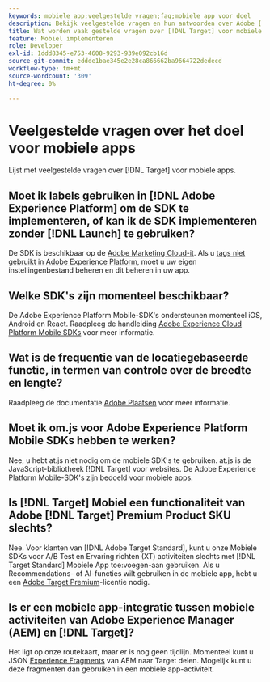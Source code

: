 ```yaml
---
keywords: mobiele app;veelgestelde vragen;faq;mobiele app voor doel
description: Bekijk veelgestelde vragen en hun antwoorden over Adobe [!DNL Target] voor mobiele apps.
title: Wat worden vaak gestelde vragen over [!DNL Target] voor mobiele apps?
feature: Mobiel implementeren
role: Developer
exl-id: 1ddd8345-e753-4608-9293-939e092cb16d
source-git-commit: eddde1bae345e2e28ca866662ba9664722dedecd
workflow-type: tm+mt
source-wordcount: '309'
ht-degree: 0%

---
```


# Veelgestelde vragen over het doel voor mobiele apps

Lijst met veelgestelde vragen over [!DNL Target] voor mobiele apps.

## Moet ik labels gebruiken in [!DNL Adobe Experience Platform] om de SDK te implementeren, of kan ik de SDK implementeren zonder [!DNL Launch] te gebruiken?

De SDK is beschikbaar op de [Adobe Marketing Cloud-it](https://github.com/Adobe-Marketing-Cloud/acp-sdks/). Als u [tags niet gebruikt in Adobe Experience Platform](https://experienceleague.adobe.com/docs/experience-platform/tags/home.html), moet u uw eigen instellingenbestand beheren en dit beheren in uw app.

## Welke SDK&#39;s zijn momenteel beschikbaar?

De Adobe Experience Platform Mobile-SDK&#39;s ondersteunen momenteel iOS, Android en React. Raadpleeg de handleiding [Adobe Experience Cloud Platform Mobile SDKs](https://aep-sdks.gitbook.io/docs/) voor meer informatie.

## Wat is de frequentie van de locatiegebaseerde functie, in termen van controle over de breedte en lengte?

Raadpleeg de documentatie [Adobe Plaatsen](https://placesdocs.com/places-services-by-adobe-documentation/) voor meer informatie.

## Moet ik om.js voor Adobe Experience Platform Mobile SDKs hebben te werken?

Nee, u hebt at.js niet nodig om de mobiele SDK&#39;s te gebruiken. at.js is de JavaScript-bibliotheek [!DNL Target] voor websites. De Adobe Experience Platform Mobile-SDK&#39;s zijn bedoeld voor mobiele apps.

## Is [!DNL Target] Mobiel een functionaliteit van Adobe [!DNL Target] Premium Product SKU slechts?

Nee. Voor klanten van [!DNL Adobe Target Standard], kunt u onze Mobiele SDKs voor A/B Test en Ervaring richten (XT) activiteiten slechts met [!DNL Target Standard] Mobiele App toe:voegen-aan gebruiken. Als u Recommendations- of AI-functies wilt gebruiken in de mobiele app, hebt u een [Adobe Target Premium](/help/c-intro/intro.md#premium)-licentie nodig.

## Is er een mobiele app-integratie tussen mobiele activiteiten van Adobe Experience Manager (AEM) en [!DNL Target]?

Het ligt op onze routekaart, maar er is nog geen tijdlijn. Momenteel kunt u JSON [Experience Fragments](/help/c-experiences/c-manage-content/aem-experience-fragments.md) van AEM naar Target delen. Mogelijk kunt u deze fragmenten dan gebruiken in een mobiele app-activiteit.
